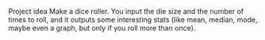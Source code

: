Project idea
Make a dice roller. You input the die size and the number of times to roll, and it outputs some interesting stats (like mean, median, mode, maybe even a graph, but only if you roll more than once).
